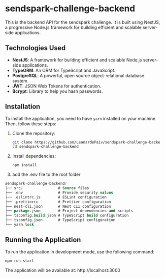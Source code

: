 # sendspark-challenge-backend

This is the backend API for the sendspark challenge. It is built using NestJS, a progressive Node.js framework for building efficient and scalable server-side applications.

## Technologies Used

- **NestJS**: A framework for building efficient and scalable Node.js server-side applications.
- **TypeORM**: An ORM for TypeScript and JavaScript.
- **PostgreSQL**: A powerful, open source object-relational database system.
- **JWT**: JSON Web Tokens for authentication.
- **Bcrypt**: Library to help you hash passwords.

## Installation

To install the application, you need to have `yarn` installed on your machine. Then, follow these steps:

1. Clone the repository:
    ```sh
    git clone https://github.com/LeonardoPaiv/sendspark-challenge-backend.git
    cd sendspark-challenge-backend
    ```

2. Install dependencies:
    ```sh
    npm install
    ```

3. add the .env file to the root folder
```sql
sendspark-challenge-backend/
├── src/                # Source files
├── .env                # Provide security values
├── .eslintrc.js        # ESLint configuration
├── .prettierrc         # Prettier configuration
├── nest-cli.json       # Nest CLI configuration
├── package.json        # Project dependencies and scripts
├── tsconfig.build.json # TypeScript build configuration
├── tsconfig.json       # TypeScript configuration
└── yarn.lock   
```

## Running the Application

To run the application in development mode, use the following command:
```sh
npm run start
```

The application will be available at: http://localhost:3000